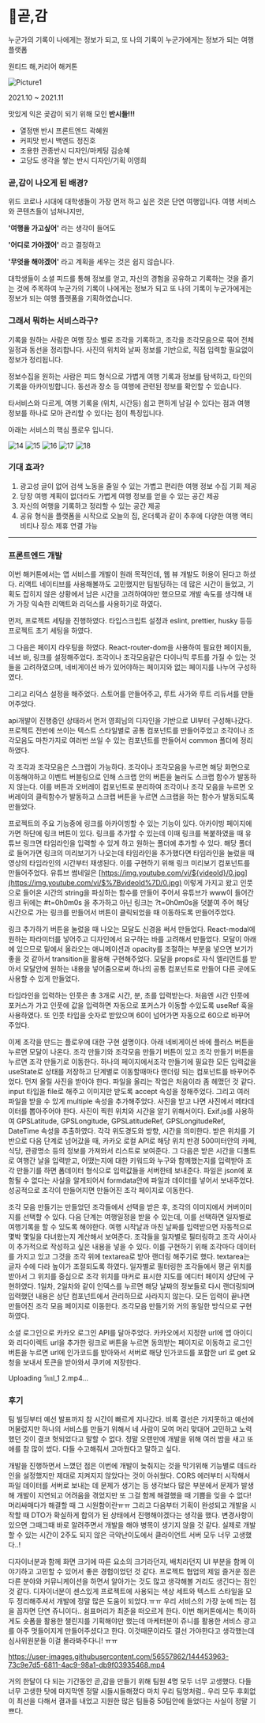 # 🍊곧,감

누군가의 기록이 나에게는 정보가 되고, 또 나의 기록이 누군가에게는 정보가 되는 여행 플랫폼

원티드 해,커리어 해커톤

![Picture1](https://user-images.githubusercontent.com/56557862/144454271-5ec84ca2-af7a-49b8-8603-d27d77e0e444.jpg)


2021.10 ~ 2021.11

맛있게 익은 곶감이 되기 위해 모인 **반시들!!!**  

- 열정맨 반시 프론트엔드 곽혜원
- 커피맛 반시 백엔드 정진호
- 조용한 관종반시 디자인/마케팅 김승혜
- 고당도 생각을 쌓는 반시 디자인/기획 이영희


### 곧,감이 나오게 된 배경?

위드 코로나 시대에 대학생들이 가장 먼저 하고 싶은 것은 단연 여행입니다. 여행 서비스와 콘텐츠들이 넘쳐나지만, 

**'여행을 가고싶어'** 라는 생각이 들어도 

**'어디로 가야겠어'** 라고 결정하고

**'무엇을 해야겠어'** 라고 계획을 세우는 것은 쉽지 않습니다. 

대학생들이 소셜 피드를 통해 정보를 얻고, 자신의 경험을 공유하고 기록하는 것을 즐기는 것에 주목하여 누군가의 기록이 나에게는 정보가 되고 또 나의 기록이 누군가에게는 정보가 되는 여행 플랫폼을 기획하였습니다.

### 그래서 뭐하는 서비스라구?

기록을 원하는 사람은 여행 장소 별로 조각을 기록하고, 조각을 조각모음으로 묶어 전체 일정과 동선을 정리합니다. 사진의 위치와 날짜 정보를 기반으로, 직접 입력할 필요없이 정보가 정리됩니다.

정보수집을 원하는 사람은 피드 형식으로 가볍게 여행 기록과 정보를 탐색하고, 타인의 기록을 아카이빙합니다. 동선과 장소 등 여행에 관련된 정보를 확인할 수 있습니다.

타서비스와 다르게, 여행 기록을 (위치, 시간등) 쉽고 편하게 남길 수 있다는 점과 여행 정보를 하나로 모아 관리할 수 있다는 점이 특징입니다.

아래는 서비스의 핵심 플로우 입니다. 

![14](https://user-images.githubusercontent.com/56557862/144453506-afeab303-4e7e-4619-a332-ded587f99113.png)
![15](https://user-images.githubusercontent.com/56557862/144453519-2f9bf683-1797-459a-b82f-3b332f6dff2c.png)
![16](https://user-images.githubusercontent.com/56557862/144453523-e959ffc9-55bd-453b-ac91-3b98f308dbf7.png)
![17](https://user-images.githubusercontent.com/56557862/144453526-f7d52dec-5498-44bb-94e9-dd59894b3c47.png)
![18](https://user-images.githubusercontent.com/56557862/144453529-fc73e88d-2285-44d1-9887-eb5399e8e277.png)


### 기대 효과?

1. 광고성 글이 없어 검색 노동을 줄일 수 있는 가볍고 편리한 여행 정보 수집 기회 제공
2. 당장 여행 계획이 없더라도 가볍게 여행 정보를 얻을 수 있는 공간 제공
3. 자신의 여행을 기록하고 정리할 수 있는 공간 제공
4. 공유 형식을 플랫폼을 시작으로 오늘의 집, 온더룩과 같이 추후에 다양한 여행 액티비티나 장소 제휴 연결 가능

---

### 프론트엔드 개발

이번 해커톤에서는 앱 서비스를 개발이 원래 목적인데, 웹 뷰 개발도 허용이 된다고 하셨다. 리액트 네이티브를 사용해볼까도 고민했지만 팀빌딩하는 데 많은 시간이 들었고, 기획도 잡히지 않은 상황에서 남은 시간을 고려하여야만 했으므로 개발 속도를 생각해 내가 가장 익숙한 리액트와 리덕스를 사용하기로 하였다.

먼저, 프로젝트 세팅을 진행하였다. 타입스크립트 설정과 eslint, prettier, husky 등등 프로젝트 초기 세팅을 하였다.

그 다음은 페이지 라우팅을 하였다. React-router-dom을 사용하여 필요한 페이지들, 네브 바, 링크를 설정해주었다. 조각이나 조각모음같은 다이나믹 루트를 가질 수 있는 것들을 고려하였으며, 네비게이션 바가 있어야하는 페이지와 없는 페이지를 나누어 구성하였다. 

그리고 리덕스 설정을 해주었다. 스토어를 만들어주고, 루트 사가와 루트 리듀서를 만들어주었다.

api개발이 진행중인 상태라서 먼저 영희님의 디자인을 기반으로 UI부터 구성해나갔다. 프로젝트 전반에 쓰이는 텍스트 스타일별로 공통 컴포넌트를 만들어주었고 조각이나 조각모음도 마찬가지로 여러번 쓰일 수 있는 컴포넌트를 만들어서 common 폴더에 정리하였다. 

각 조각과 조각모음은 스크랩이 가능하다. 조각이나 조각모음을 누르면 해당 화면으로 이동해야하고 이벤트 버블링으로 인해 스크랩 안의 버튼을 눌러도 스크랩 함수가 발동하지 않는다. 이를 버튼과 오버레이 컴포넌트로 분리하여 조각이나 조각 모음을 누르면 오버레이의 클릭함수가 발동하고 스크랩 버튼을 누르면 스크랩을 하는 함수가 발동되도록 만들었다. 

프로젝트의 주요 기능중에 링크를 아카이빙할 수 있는 기능이 있다. 아카이빙 페이지에 가면 하단에 링크 버튼이 있다. 링크를 추가할 수 있는데 이때 링크를 복붙하였을 때 유튜브 링크면 타임라인을 입력할 수 있게 하고 원하는 폴더에 추가할 수 있다. 해당 폴더로 들어가면 링크의 미리보기가 나오는데 타임라인을 추가했다면 타임라인을 눌렀을 때 영상의 타임라인의 시간부터 재생된다. 이를 구현하기 위해 링크 미리보기 컴포넌트를 만들어주었다. 유튜브 썸네일은 [https://img.youtube.com/vi/${videoId}/0.jpg](https://img.youtube.com/vi/$%7BvideoId%7D/0.jpg) 이렇게 가지고 왔고 인풋으로 들어온 시간의 string을 파싱하는 함수를 만들어 주어서 유튜브가 www이 들어간 링크 뒤에는 #t=0h0m0s 을 추가하고 아닌 링크는  ?t=0h0m0s을 덧붙여 주어 해당 시간으로 가는 링크를 만들어서 버튼이 클릭되었을 때 이동하도록 만들어주었다. 

링크 추가하기 버튼을 눌렀을 때 나오는 모달도 신경을 써서 만들었다. React-modal에 원하는 파라미터를 넣어주고 디자인에서 요구하는 바를 고려해서 만들었다. 모달이 아래에 있으므로 밑에서 올라오는 애니메이션과 opacity를 조절하는 부분을 넣으면 보기가 좋을 것 같아서 transition을 활용해 구현해주었다. 모달을  props로 자식 엘리먼트를 받아서 모달안에 원하는 내용을 넣어줌으로써 하나의 공통 컴포넌트로 만들어 다른 곳에도 사용할 수 있게 만들었다.

타임라인을 입력하는 인풋은 총 3개로 시간, 분, 초를 입력받는다. 처음엔 시간 인풋에 포커스가 가고 인풋에 값을 입력하면 자동으로 포커스가 이동할 수있도록 useRef 훅을 사용하였다. 또 인풋 타입을 숫자로 받았으며 60이 넘어가면 자동으로 60으로 바꾸어 주었다. 

이제 조각을 만드는 플로우에 대한 구현 설명이다. 아래 네비게이션 바에 플러스 버튼을 누르면 모달이 나온다.  조각 만들기와 조각모음 만들기 버튼이 있고 조각 만들기 버튼을 누르면 조각 만들기로 이동한다. 하나의 페이지에서조각 만들기에 필요한 모든 입력값을 useState로 상태를 저장하고 단계별로 이동할때마다 랜더링 되는 컴포넌트를 바꾸어주었다. 먼저 올릴 사진을 받아야 한다. 파일을 올리는 작업은 처음이라 좀 헤맸던 것 같다. input 타입을 file로 해주고 이미지만 받도록 accept 속성을 정해주었다. 그리고 여러 파일을 받을 수 있게 multiple 속성을 추가해주었다. 사진을 받고 나면 사진에서 메타데이터를 뽑아주어야 한다. 사진이 찍힌 위치와 시간을 알기 위해서이다. Exif.js를 사용하여 GPSLatitude, GPSLongitude, GPSLatitudeRef, GPSLongitudeRef, DateTime 속성을 추출하였다. 각각 위도경도와 방향, 시간을 의미한다. 받은 위치를 기반으로 다음 단계로 넘어갔을 때, 카카오 로컬 API로 해당 위치 반경 500미터안의 카페, 식당, 관광명소 등의 정보를 가져와서 리스트로 보여준다. 그 다음은 받은 시간을 디폴트로 여행간 날을 입력받고, 어땠는지에 대한 키워드와 누구와 함께했는지를 입력받아 조각 만들기를 하면 폼데이터 형식으로 입력값들을 서버한테 보내준다. 파일은 json에 포함될 수 없다는 사실을 알게되어서 formdata안에 파일과 데이터를 넣어서 보내주었다. 성공적으로 조각이 만들어지면 만들어진 조각 페이지로 이동한다. 

조각 모음 만들기는 만들었던 조각들에서 선택을 받은 후, 조각의 이미지에서 커버이미지를 선택할 수 있다. 다음 단계는 여행일정을 받을 수 있는데, 이를 선택하면 일자별로 여행기록을 할 수 있도록 해야한다. 여행 시작날과 마친 날짜를 입력받으면 자동적으로 몇박 몇일을 다녀왔는지 계산해서 보여준다. 조각들을 일자별로 필터링하고 조각 사이사이 추가적으로 작성하고 싶은 내용을 넣을 수 있다. 이를 구현하기 위해 조각마다 데이터를 가지고 있고 그것을 조각 위에 textarea로 받아 랜더링 해주기로 했다. textarea는 글자 수에 다라 높이가 조절되도록 하였다. 일자별로 필터링한 조각들에서 평균 위치를 받아서 그 위치를 중심으로 조각 위치를 마커로 표시한 지도를 에디터 페이지 상단에 구현하였다. 1일차, 2일차와 같이 인덱스를 누르면 해당 날짜의 정보들로 다시 랜더링되며 입력했던 내용은 상단 컴포넌트에서 관리하므로 사라지지 않는다. 모든 입력이 끝나면 만들어진 조각 모음 페이지로 이동한다. 조각모음 만들기와 거의 동일한 방식으로 구현하였다. 

소셜 로그인으로 카카오 로그인 API를 달아주었다. 카카오에서 지정한 url에 앱 아이디와 리다이렉트 url을 추가한 링크로 버튼을 누르면 동의받는 페이지로 이동하고 로그인버튼을 누르면 url에 인가코드를 받아와서 서버로 해당 인가코드를 포함한 url 로 get 요청을 보내서 토큰을 받아와서 쿠키에 저장한다. 

Uploading วีบป_1 2.mp4…



### 후기

팀 빌딩부터 예선 발표까지 참 시간이 빠르게 지나갔다. 비록 결선은 가지못하고 예선에 머물렀지만 하나의 서비스를 만들기 위해서 네 사람이 모여 머리 맞대어 고민하고 노력했던 것이 결코 헛되었다고 말할 수 없다. 정말 오랜만에 개발을 위해 여러 밤을 새고 또 애를 참 많이 썼다. 다들 수고해줘서 고마웠다고 말하고 싶다. 

개발을 진행하면서 느꼈던 점은 이번에 개발이 늦춰지는 것을 막기위해 기능별로 데드라인을 설정했지만 제대로 지켜지지 않았다는 것이 아쉬웠다. CORS 에러부터 시작해서 파일 데이터를 서버로 보내는 데 문제가 생기는 등  생각보다 많은 부분에서 문제가 발생해 개발이 지연되고 어려움을 겪었지만 또 그걸 함께 해결했을 때 기쁨을 잊을 수 없다! 머리싸매다가 해결할 때 그 시원함이란ㅠㅠ 그리고 다음부터 기획이 완성되고 개발을 시작할 때 DTO가 확실하게 합의가 된 상태에서 진행해야겠다는 생각을 했다. 변경사항이 있으면 그때그때 바로 알려주면서 개발을 해야 병목이 생기지 않을 것 같다. 실제로 개발할 수 있는 시간이 2주도 되지 않은 극악난이도에서 클라이언트 서버 모두 너무 고생했다..!

디자이너분과 함께 화면 크기에 따른 요소의 크기라던지, 배치라던지 UI 부분을 함께 이야기하고 고민할 수 있어서 좋은 경험이었던 것 같다. 프로젝트 협업의 제일 즐거운 점은 다른 분야와 커뮤니케이션을 하면서 알아가는 것도 많고 생각해볼 거리도 생긴다는 점인 것 같다. 디자이너분이 센스있게 프로젝트에 사용되는 색상 세트와 텍스트 스타일을 모두 정리해주셔서 개발에 정말 많은 도움이 되었다.ㅠㅠ 우리 서비스의 가장 눈에 띄는 점을 꼽자면 단연 쥬니이다.. 쉼표머리가 최준을 떠오르게 한다. 이번 해커톤에서는 특이하게도 숏폼을 활용한 챌린지를 기획해야만 했는데 마케터분이 쥬니를 활용한 서비스 광고를 아주 멋들어지게 만들어주셨다고 한다. 이것때문이라도 결선 가야한다고 생각했는데 심사위원분들 이걸 몰라봐주다니! ㅠㅠ 



https://user-images.githubusercontent.com/56557862/144453963-73c9e7d5-6811-4ac9-98a1-db9f03935468.mp4




거의 한달이 다 되는 기간동안 곧,감을 만들기 위해 팀원 4명 모두 너무 고생했다. 다들 너무 고생한 탓에 마지막엔 정말 시들시들해졌다 마치 우리 팀명처럼..  우리 모두 후회없이 최선을 다해서 결과를 내었고 지원한 많은 팀들중 50팀안에 들었다는 사실이 정말 기쁘다.
